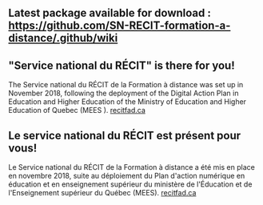 ## Latest package available for download : https://github.com/SN-RECIT-formation-a-distance/.github/wiki

## "Service national du RÉCIT" is there for you!
The Service national du RÉCIT de la Formation à distance was set up in November 2018, following the deployment of the Digital Action Plan in Education and Higher Education of the Ministry of Education and Higher Education of Quebec (MEES ).
[recitfad.ca](https://recitfad.ca/)

## Le service national du RÉCIT est présent pour vous!
Le Service national du RÉCIT de la Formation à distance a été mis en place en novembre 2018, suite au déploiement du Plan d'action numérique en éducation et en enseignement supérieur du ministère de l'Éducation et de l'Enseignement supérieur du Québec (MEES).
[recitfad.ca](https://recitfad.ca/)



